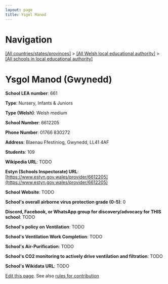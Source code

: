 ```yaml
---
layout: page
title: Ysgol Manod
---
```

# Navigation

[[All countries/states/provinces]](../../..) > [[All Welsh local educational authority]](../..) > [[All schools in local educational authority]](..)

# Ysgol Manod (Gwynedd)

**School LEA number**: 661

**Type**: Nursery, Infants & Juniors

**Type (Welsh)**: Welsh medium

**School Number**: 6612205

**Phone Number**: 01766 830272

**Address**: Blaenau Ffestiniog, Gwynedd, LL41 4AF

**Students**: 109

**Wikipedia URL**: TODO

**Estyn (Schools Inspectorate) URL**: [https://www.estyn.gov.wales/provider/6612205](https://www.estyn.gov.wales/provider/6612205)

**School Website**: TODO

**School's overall airborne virus protection grade (0-5)**: 0

**Discord, Facebook, or WhatsApp group for discovery/advocacy for THIS school**: TODO

**School's policy on Ventilation**: TODO

**School's Ventilation Work Completion**: TODO

**School's Air-Purification**: TODO

**School's CO2 monitoring to actively drive ventilation and filtration**: TODO

**School's Wikidata URL**: TODO




[Edit this page](https://github.com/ventilate-schools/Wales/edit/prif/./Gwynedd/Ysgol_Manod.md). See also [rules for contribution](../../../contribution-rules/)